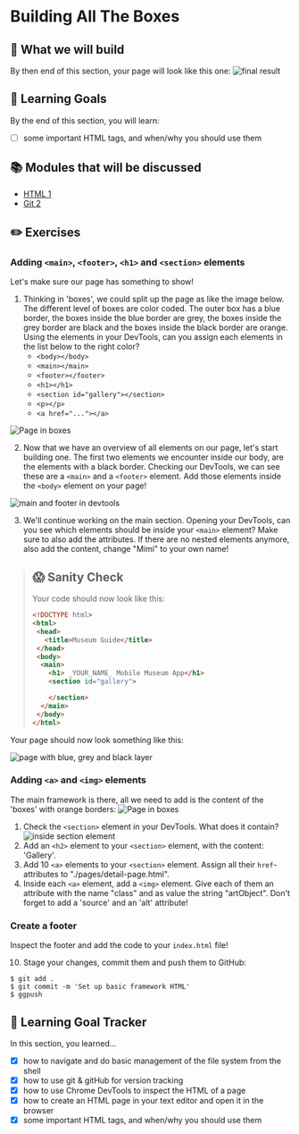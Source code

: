# Building All The Boxes

## 🎨 What we will build
By then end of this section, your page will look like this one: 
![final result](https://cd.sseu.re/Museum_Guide_2018-11-28_18-03-17.png)

## 🎯 Learning Goals
By the end of this section, you will learn:

* [ ] some important HTML tags, and when/why you should use them

## 📚 Modules that will be discussed

  * [HTML 1](or2?)
  * [Git 2](orGitHub?)

## ✏️ Exercises
### Adding `<main>`, `<footer>`, `<h1>` and `<section>` elements
Let's make sure our page has something to show!

1. Thinking in 'boxes', we could split up the page as like the image below. The different level of boxes are color coded. The outer box has a blue border, the boxes inside the blue border are grey, the boxes inside the grey border are black and the boxes inside the black border are orange. Using the elements in your DevTools, can you assign each elements in the list below to the right color?
    * `<body></body>`
    * `<main></main>`
    * `<footer></footer>`
    * `<h1></h1>`
    * `<section id="gallery"></section>`
    * `<p></p>`
    * `<a href="..."></a>`

![Page in boxes](https://cd.sseu.re/MuseumGuide_2018-11-28_18-50-13.png)

2. Now that we have an overview of all elements on our page, let's start building one. The first two elements we encounter inside our body, are the elements with a black border. Checking our DevTools, we can see these are a `<main>` and a `<footer>` element. Add those elements inside the `<body>` element on your page!

![main and footer in devtools](https://cd.sseu.re/MuseumGuide_2018-11-28_19-03-30.png)

3. We'll continue working on the main section. Opening your DevTools, can you see which elements should be inside your `<main>` element? Make sure to also add the attributes. If there are no nested elements anymore, also add the content, change "Mimi"  to your own name!

> ## 😱  Sanity Check
> Your code should now look like this:
>```html
><!DOCTYPE html>
><html>
>  <head>
>    <title>Museum Guide</title>
>  </head>
>  <body>
>   <main>
>     <h1> _YOUR_NAME_ Mobile Museum App</h1>
>     <section id="gallery">
>
>     </section>
>   </main>
>  </body>
></html>
>```

Your page should now look something like this: 

![page with blue, grey and black layer](https://cd.sseu.re/Museum_Guide_2018-11-29_15-09-51.png)

### Adding `<a>` and `<img>` elements
The main framework is there, all we need to add is the content of the 'boxes' with orange borders:
![Page in boxes](https://cd.sseu.re/MuseumGuide_2018-11-28_18-50-13.png)

1. Check the `<section>` element in your DevTools. What does it contain? 
![inside section element](https://cd.sseu.re/MuseumGuide_2018-11-29_15-17-25.png)
2. Add an `<h2>` element to your `<section>` element, with the content: 'Gallery'.
3. Add 10 `<a>` elements to your `<section>` element. Assign all their `href`-attributes to "./pages/detail-page.html".
4. Inside each `<a>` element, add a `<img>` element. Give each of them an attribute with the name "class"  and as value the string "artObject". Don't forget to add a 'source' and an 'alt' attribute!


### Create a footer
Inspect the footer and add the code to your `index.html` file!

10. Stage your changes, commit them and push them to GitHub:

```shell
$ git add .
$ git commit -m 'Set up basic framework HTML'
$ ggpush
```


## 🎯 Learning Goal Tracker
In this section, you learned...

* [X] how to navigate and do basic management of the file system from the shell
* [X] how to use git & gitHub for version tracking
* [X] how to use Chrome DevTools to inspect the HTML of a page
* [X] how to create an HTML page in your text editor and open it in the browser
* [X] some important HTML tags, and when/why you should use them
